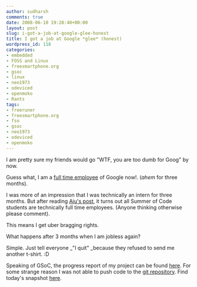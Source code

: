 ```yaml
---
author: sudharsh
comments: true
date: 2008-06-10 19:28:40+00:00
layout: post
slug: i-got-a-job-at-google-glee-honest
title: I got a job at Google *glee* (honest)
wordpress_id: 118
categories:
- embedded
- FOSS and Linux
- freesmartphone.org
- gsoc
- linux
- neo1973
- odeviced
- openmoko
- Rants
tags:
- freeruner
- freesmartphone.org
- fso
- gsoc
- neo1973
- odeviced
- openmoko
---
```


I am pretty sure my friends would go "WTF, you are too dumb for Goog" by now.

Guess what, I am a [full time employee](http://www.ajuonline.net/blog2/technology/2008/06/10/rtfm-nah-go-look-at-my-employers-website/) of Google now!. (*ahem* for three months).

I was more of an impression that I was technically an intern for three months. But after reading [Aju's post](http://www.ajuonline.net/blog2/technology/2008/06/10/rtfm-nah-go-look-at-my-employers-website/), it turns out all Summer of Code students are technically full time employees. (Anyone thinking otherwise please comment).

This means I get uber bragging rights.

What happens after 3 months when I am jobless again?

Simple. Just tell everyone _"I quit" _because they refused to send me another t-shirt. :D

Speaking of GSoC, the progress report of my project can be found [here](http://projects.linuxtogo.org/pipermail/smartphones-standards/2008-June/000096.html). For some strange reason I was not able to push code to the [git repository](http://git.freesmartphone.org/?p=openmoko-gsoc2008.git;a=summary). Find today's snapshot [here](http://sudharsh.unixpod.com/odeviced-20080610.tar.bz2).
